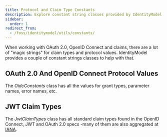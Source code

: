 ```yaml
---
title: Protocol and Claim Type Constants
description: Explore constant string classes provided by IdentityModel for OAuth 2.0, OpenID Connect protocol values, and JWT claim types
sidebar:
  order: 1
redirect_from:
  - /foss/identitymodel/utils/constants/
---
```


When working with OAuth 2.0, OpenID Connect and claims, there are a lot
of "magic strings" for claim types and protocol values. IdentityModel
provides a couple of constant strings classes to help with that.

## OAuth 2.0 And OpenID Connect Protocol Values

The *OidcConstants* class has all the values for grant types, parameter
names, error names, etc.

## JWT Claim Types

The *JwtClaimTypes* class has all standard claim types found in the
OpenID Connect, JWT and OAuth 2.0 specs -many of them are also
aggregated at [IANA](https://www.iana.org/assignments/jwt/jwt.xhtml).

